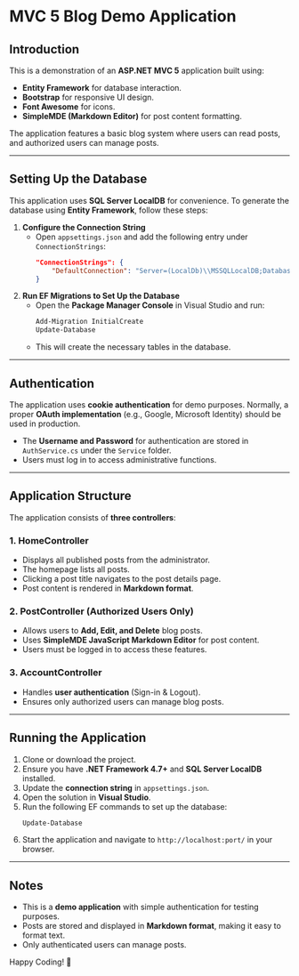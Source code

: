 ﻿# MVC 5 Blog Demo Application

## Introduction

This is a demonstration of an **ASP.NET MVC 5** application built using:

- **Entity Framework** for database interaction.
- **Bootstrap** for responsive UI design.
- **Font Awesome** for icons.
- **SimpleMDE (Markdown Editor)** for post content formatting.

The application features a basic blog system where users can read posts, and authorized users can manage posts.

---

## Setting Up the Database

This application uses **SQL Server LocalDB** for convenience. To generate the database using **Entity Framework**, follow these steps:

1. **Configure the Connection String**
   - Open `appsettings.json` and add the following entry under `ConnectionStrings`:
     ```json
     "ConnectionStrings": {
         "DefaultConnection": "Server=(LocalDb)\\MSSQLLocalDB;Database=BlogDemoDB;Trusted_Connection=True;MultipleActiveResultSets=true"
     }
     ```
2. **Run EF Migrations to Set Up the Database**
   - Open the **Package Manager Console** in Visual Studio and run:
     ```powershell
     Add-Migration InitialCreate
     Update-Database
     ```
   - This will create the necessary tables in the database.

---

## Authentication

The application uses **cookie authentication** for demo purposes. Normally, a proper **OAuth implementation** (e.g., Google, Microsoft Identity) should be used in production.

- The **Username and Password** for authentication are stored in `AuthService.cs` under the `Service` folder.
- Users must log in to access administrative functions.

---

## Application Structure

The application consists of **three controllers**:

### **1. HomeController**

- Displays all published posts from the administrator.
- The homepage lists all posts.
- Clicking a post title navigates to the post details page.
- Post content is rendered in **Markdown format**.

### **2. PostController (Authorized Users Only)**

- Allows users to **Add, Edit, and Delete** blog posts.
- Uses **SimpleMDE JavaScript Markdown Editor** for post content.
- Users must be logged in to access these features.

### **3. AccountController**

- Handles **user authentication** (Sign-in & Logout).
- Ensures only authorized users can manage blog posts.

---

## Running the Application

1. Clone or download the project.
2. Ensure you have **.NET Framework 4.7+** and **SQL Server LocalDB** installed.
3. Update the **connection string** in `appsettings.json`.
4. Open the solution in **Visual Studio**.
5. Run the following EF commands to set up the database:
   ```powershell
   Update-Database
   ```
6. Start the application and navigate to `http://localhost:port/` in your browser.

---

## Notes

- This is a **demo application** with simple authentication for testing purposes.
- Posts are stored and displayed in **Markdown format**, making it easy to format text.
- Only authenticated users can manage posts.

Happy Coding! 🚀

